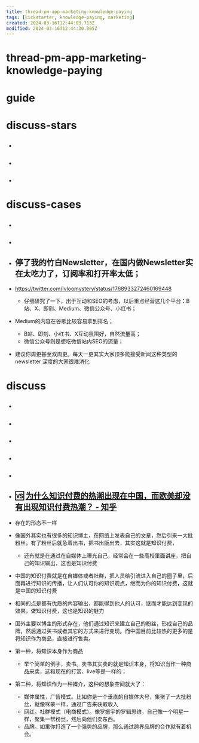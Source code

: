 ```yaml
---
title: thread-pm-app-marketing-knowledge-paying
tags: [kickstarter, knowledge-paying, marketing]
created: 2024-03-16T12:44:03.713Z
modified: 2024-03-16T12:44:30.005Z
---
```


# thread-pm-app-marketing-knowledge-paying

# guide

# discuss-stars
- ## 

- ## 

- ## 
# discuss-cases
- ## 

- ## 

- ## 停了我的竹白Newsletter，在国内做Newsletter实在太吃力了，订阅率和打开率太低；
- https://twitter.com/lvloomystery/status/1768933272460169448
  - 仔细研究了一下，出于互动和SEO的考虑，以后重点经营这几个平台：B站、X、即刻、Medium、微信公众号、小红书；
- Medium的内容在谷歌比较容易拿到排名；
  - B站、即刻、小红书、X互动氛围好，自然流量高；
  - 微信公众号则是想吃微信站内SEO的流量；
- 建议你周更甚至双周更。每天一更其实大家顶多能接受新闻这种类型的newsletter 深度的大家很难消化

# discuss
- ## 

- ## 

- ## 

- ## 

- ## 

- ## 🆚️ [为什么知识付费的热潮出现在中国，而欧美却没有出现知识付费热潮？ - 知乎](https://www.zhihu.com/question/58790349)
- 存在的形态不一样
- 像国外其实也有很多的知识博主，在网络上发表自己的文章，然后引来一大批粉丝，有了粉丝后就急着出书，把书出版出去，其实这就是知识付费，
  - 还有就是在通过在自媒体上曝光自己，经常会在一些高校里面讲座，把自己的知识输出，这也是知识付费
- 中国的知识付费就是在自媒体或者社群，把人员给引流进入自己的圈子里，后面再进行知识的传播，让人们认可你的知识观点，继而为你的知识付费，这就是中国的知识付费
- 相同的点是都有优质的内容输出，都能得到他人的认可，继而才能达到变现的效果，做知识付费，这也是知识的魅力

- 国外主要以博主的形式存在，他们通过知识来建立自己的粉丝，形成自己的品牌，然后通过买书或者其它的方式来进行变现。而中国目前比较热的更多的是将知识作为商品，直接进行售卖。
- 第一种，将知识本身作为商品
  - 举个简单的例子，卖书。卖书其实卖的就是知识本身，将知识当作一种商品来卖，这和现在的打赏、live等是一样的；
- 第二种，将知识作为一种媒介，这种的想象空间就大了：
  - 媒体属性，广告模式。比如你是一个垂直的自媒体大号，集聚了一大批粉丝，就像咪蒙一样，通过广告来获取收入
  - 网红，社群模式（电商模式）。像罗振宇的罗辑思维，自己像一个明星一样，聚集一帮粉丝，然后向他们卖东西。
  - 品牌。如果你打造了一个强势的品牌，那么通过跨界品牌的合作就有着机会。
